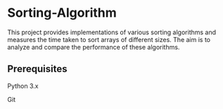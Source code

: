 # Sorting-Algorithm
This project provides implementations of various sorting algorithms and measures the time taken to sort arrays of different sizes. The aim is to analyze and compare the performance of these algorithms.

## Prerequisites

Python 3.x

Git
